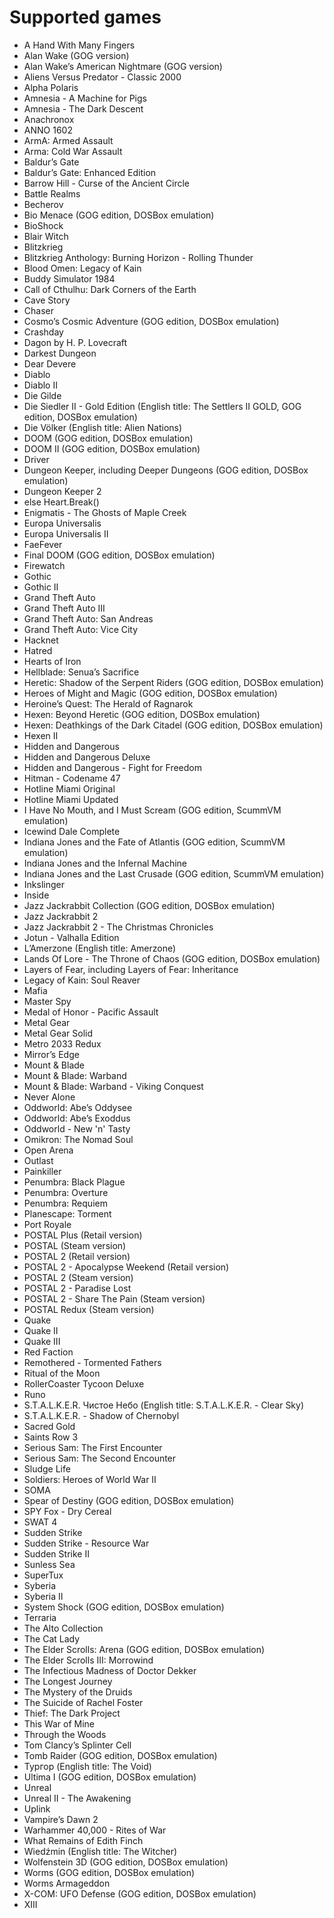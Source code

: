 Supported games
===============

- A Hand With Many Fingers
- Alan Wake (GOG version)
- Alan Wake’s American Nightmare (GOG version)
- Aliens Versus Predator - Classic 2000
- Alpha Polaris
- Amnesia - A Machine for Pigs
- Amnesia - The Dark Descent
- Anachronox
- ANNO 1602
- ArmA: Armed Assault
- Arma: Cold War Assault
- Baldur’s Gate
- Baldur’s Gate: Enhanced Edition
- Barrow Hill - Curse of the Ancient Circle
- Battle Realms
- Becherov
- Bio Menace (GOG edition, DOSBox emulation)
- BioShock
- Blair Witch
- Blitzkrieg
- Blitzkrieg Anthology: Burning Horizon - Rolling Thunder
- Blood Omen: Legacy of Kain
- Buddy Simulator 1984
- Call of Cthulhu: Dark Corners of the Earth
- Cave Story
- Chaser
- Cosmo’s Cosmic Adventure (GOG edition, DOSBox emulation)
- Crashday
- Dagon by H. P. Lovecraft
- Darkest Dungeon
- Dear Devere
- Diablo
- Diablo II
- Die Gilde
- Die Siedler II - Gold Edition (English title: The Settlers II GOLD, GOG
  edition, DOSBox emulation)
- Die Völker (English title: Alien Nations)
- DOOM (GOG edition, DOSBox emulation)
- DOOM II (GOG edition, DOSBox emulation)
- Driver
- Dungeon Keeper, including Deeper Dungeons (GOG edition, DOSBox emulation)
- Dungeon Keeper 2
- else Heart.Break()
- Enigmatis - The Ghosts of Maple Creek
- Europa Universalis
- Europa Universalis II
- FaeFever
- Final DOOM (GOG edition, DOSBox emulation)
- Firewatch
- Gothic
- Gothic II
- Grand Theft Auto
- Grand Theft Auto III
- Grand Theft Auto: San Andreas
- Grand Theft Auto: Vice City
- Hacknet
- Hatred
- Hearts of Iron
- Hellblade: Senua’s Sacrifice
- Heretic: Shadow of the Serpent Riders (GOG edition, DOSBox emulation)
- Heroes of Might and Magic (GOG edition, DOSBox emulation)
- Heroine’s Quest: The Herald of Ragnarok
- Hexen: Beyond Heretic (GOG edition, DOSBox emulation)
- Hexen: Deathkings of the Dark Citadel (GOG edition, DOSBox emulation)
- Hexen II
- Hidden and Dangerous
- Hidden and Dangerous Deluxe
- Hidden and Dangerous - Fight for Freedom
- Hitman - Codename 47
- Hotline Miami Original
- Hotline Miami Updated
- I Have No Mouth, and I Must Scream (GOG edition, ScummVM emulation)
- Icewind Dale Complete
- Indiana Jones and the Fate of Atlantis (GOG edition, ScummVM emulation)
- Indiana Jones and the Infernal Machine
- Indiana Jones and the Last Crusade (GOG edition, ScummVM emulation)
- Inkslinger
- Inside
- Jazz Jackrabbit Collection (GOG edition, DOSBox emulation)
- Jazz Jackrabbit 2
- Jazz Jackrabbit 2 - The Christmas Chronicles
- Jotun - Valhalla Edition
- L’Amerzone (English title: Amerzone)
- Lands Of Lore - The Throne of Chaos (GOG edition, DOSBox emulation)
- Layers of Fear, including Layers of Fear: Inheritance
- Legacy of Kain: Soul Reaver
- Mafia
- Master Spy
- Medal of Honor - Pacific Assault
- Metal Gear
- Metal Gear Solid
- Metro 2033 Redux
- Mirror’s Edge
- Mount & Blade
- Mount & Blade: Warband
- Mount & Blade: Warband - Viking Conquest
- Never Alone
- Oddworld: Abe’s Oddysee
- Oddworld: Abe’s Exoddus
- Oddworld - New 'n' Tasty
- Omikron: The Nomad Soul
- Open Arena
- Outlast
- Painkiller
- Penumbra: Black Plague
- Penumbra: Overture
- Penumbra: Requiem
- Planescape: Torment
- Port Royale
- POSTAL Plus (Retail version)
- POSTAL (Steam version)
- POSTAL 2 (Retail version)
- POSTAL 2 - Apocalypse Weekend (Retail version)
- POSTAL 2 (Steam version)
- POSTAL 2 - Paradise Lost
- POSTAL 2 - Share The Pain (Steam version)
- POSTAL Redux (Steam version)
- Quake
- Quake II
- Quake III
- Red Faction
- Remothered - Tormented Fathers
- Ritual of the Moon
- RollerCoaster Tycoon Deluxe
- Runo
- S.T.A.L.K.E.R. Чистое Небо (English title: S.T.A.L.K.E.R. - Clear Sky)
- S.T.A.L.K.E.R. - Shadow of Chernobyl
- Sacred Gold
- Saints Row 3
- Serious Sam: The First Encounter
- Serious Sam: The Second Encounter
- Sludge Life
- Soldiers: Heroes of World War II
- SOMA
- Spear of Destiny (GOG edition, DOSBox emulation)
- SPY Fox - Dry Cereal
- SWAT 4
- Sudden Strike
- Sudden Strike - Resource War
- Sudden Strike II
- Sunless Sea
- SuperTux
- Syberia
- Syberia II
- System Shock (GOG edition, DOSBox emulation)
- Terraria
- The Alto Collection
- The Cat Lady
- The Elder Scrolls: Arena (GOG edition, DOSBox emulation)
- The Elder Scrolls III: Morrowind
- The Infectious Madness of Doctor Dekker
- The Longest Journey
- The Mystery of the Druids
- The Suicide of Rachel Foster
- Thief: The Dark Project
- This War of Mine
- Through the Woods
- Tom Clancy’s Splinter Cell
- Tomb Raider (GOG edition, DOSBox emulation)
- Тургор (English title: The Void)
- Ultima I (GOG edition, DOSBox emulation)
- Unreal
- Unreal II - The Awakening
- Uplink
- Vampire’s Dawn 2
- Warhammer 40,000 - Rites of War
- What Remains of Edith Finch
- Wiedźmin (English title: The Witcher)
- Wolfenstein 3D (GOG edition, DOSBox emulation)
- Worms (GOG edition, DOSBox emulation)
- Worms Armageddon
- X-COM: UFO Defense (GOG edition, DOSBox emulation)
- XIII
